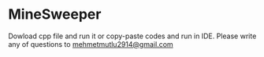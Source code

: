 # MineSweeper
Dowload cpp file and run it or copy-paste codes and run in IDE. Please write any of questions to mehmetmutlu2914@gmail.com
